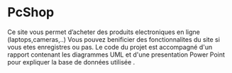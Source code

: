 # PcShop
Ce site vous permet d’acheter des produits electroniques en ligne (laptops,cameras,..)  Vous pouvez benificier des fonctionnalites du site si vous etes enregistres ou pas. Le code du projet est accompagné d'un  rapport contenant les diagrammes UML et d'une presentation Power Point  pour expliquer la base de données utilisée .
